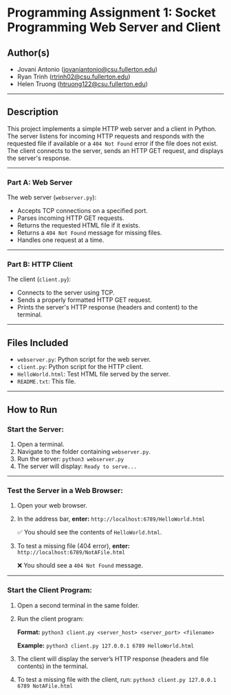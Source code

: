 # Programming Assignment 1: Socket Programming Web Server and Client

## Author(s)
- Jovani Antonio (jovaniantonio@csu.fullerton.edu)
- Ryan Trinh (rtrinh02@csu.fullerton.edu)
- Helen Truong (htruong122@csu.fullerton.edu)

---

## Description
This project implements a simple HTTP web server and a client in Python. The server listens for incoming HTTP requests and responds with the requested file if available or a `404 Not Found` error if the file does not exist. The client connects to the server, sends an HTTP GET request, and displays the server's response.

---

### Part A: Web Server
The web server (`webserver.py`):
- Accepts TCP connections on a specified port.
- Parses incoming HTTP GET requests.
- Returns the requested HTML file if it exists.
- Returns a `404 Not Found` message for missing files.
- Handles one request at a time.

---

### Part B: HTTP Client
The client (`client.py`):
- Connects to the server using TCP.
- Sends a properly formatted HTTP GET request.
- Prints the server's HTTP response (headers and content) to the terminal.

---

## Files Included
- `webserver.py`: Python script for the web server.
- `client.py`: Python script for the HTTP client.
- `HelloWorld.html`: Test HTML file served by the server.
- `README.txt`: This file.

---

## How to Run

### Start the Server:
1. Open a terminal.
2. Navigate to the folder containing `webserver.py`.
3. Run the server:  `python3 webserver.py`
4. The server will display: `Ready to serve...`

---

### Test the Server in a Web Browser:
1. Open your web browser.
2. In the address bar, **enter:** `http://localhost:6789/HelloWorld.html`

   ✅ You should see the contents of `HelloWorld.html`.

3. To test a missing file (404 error), **enter:** `http://localhost:6789/NotAFile.html`

   ❌ You should see a `404 Not Found` message.

---

### Start the Client Program:

1. Open a second terminal in the same folder.

2. Run the client program: 

   **Format:** 
    `python3 client.py <server_host> <server_port> <filename>`

   **Example:**
    `python3 client.py 127.0.0.1 6789 HelloWorld.html`

3. The client will display the server’s HTTP response (headers and file contents) in the terminal.

4. To test a missing file with the client, run: `python3 client.py 127.0.0.1 6789 NotAFile.html`

